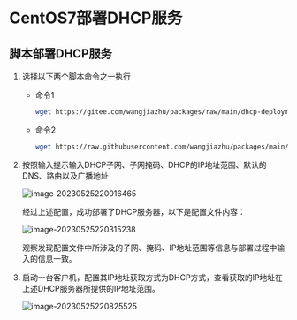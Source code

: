 # CentOS7部署DHCP服务

## 脚本部署DHCP服务

1. 选择以下两个脚本命令之一执行

   - 命令1

     ```bash
     wget https://gitee.com/wangjiazhu/packages/raw/main/dhcp-deployment.sh && sh dhcp-deployment.sh
     ```

     

   - 命令2

     ```bash
     wget https://raw.githubusercontent.com/wangjiazhu/packages/main/dhcp-deployment.sh && sh dhcp-deployment.sh
     ```

     

2. 按照输入提示输入DHCP子网、子网掩码、DHCP的IP地址范围、默认的DNS、路由以及广播地址

   ![image-20230525220016465](https://s2.loli.net/2023/05/25/WztCUXdG5YFA3Jc.png)

   经过上述配置，成功部署了DHCP服务器，以下是配置文件内容：

   ![image-20230525220315238](https://s2.loli.net/2023/05/25/JeHgzANaKQqRy7L.png)

   观察发现配置文件中所涉及的子网、掩码、IP地址范围等信息与部署过程中输入的信息一致。

3. 启动一台客户机，配置其IP地址获取方式为DHCP方式，查看获取的IP地址在上述DHCP服务器所提供的IP地址范围。

   ![image-20230525220825525](https://s2.loli.net/2023/05/25/21vBEDuWjyRHSc9.png)

